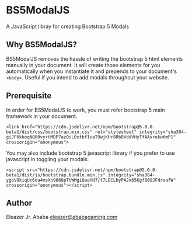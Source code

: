 # BS5ModalJS
A JavaScript libray for creating Bootstrap 5 Modals
## Why BS5ModalJS?
BS5ModalJS removes the hassle of writing the bootstrap 5 html elements manually
in your document. It will create those elements for you automatically when you
instantiate it and prepends to your document's `<body>`. Useful if you intend to
add modals throughout your website.
## Prerequisite
In order for BS5ModalJS to work, you must refer bootstrap 5 main framework in your
document.
```
<link href="https://cdn.jsdelivr.net/npm/bootstrap@5.0.0-beta1/dist/css/bootstrap.min.css" rel="stylesheet" integrity="sha384-giJF6kkoqNQ00vy+HMDP7azOuL0xtbfIcaT9wjKHr8RbDVddVHyTfAAsrekwKmP1" crossorigin="anonymous">
```

You may also include bootstrap 5 javascript library if you prefer to use javascript
in toggling your modals.
```
<script src="https://cdn.jsdelivr.net/npm/bootstrap@5.0.0-beta1/dist/js/bootstrap.bundle.min.js" integrity="sha384-ygbV9kiqUc6oa4msXn9868pTtWMgiQaeYH7/t7LECLbyPA2x65Kgf80OJFdroafW" crossorigin="anonymous"></script>
```

## Author
Eleazer Jr. Ababa
eleazer@ababagaming.com